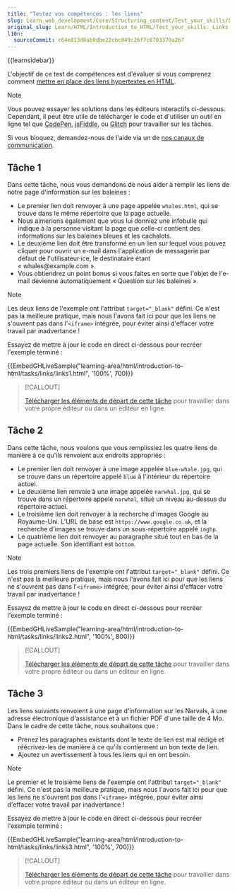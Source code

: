 ```yaml
---
title: "Testez vos compétences : les liens"
slug: Learn_web_development/Core/Structuring_content/Test_your_skills/Links
original_slug: Learn/HTML/Introduction_to_HTML/Test_your_skills:_Links
l10n:
  sourceCommit: c64e813d8ab9dbe22cbc049c26f7c6703370a2b7
---
```


{{learnsidebar}}

L'objectif de ce test de compétences est d'évaluer si vous comprenez comment [mettre en place des liens hypertextes en HTML](/fr/docs/Learn_web_development/Core/Structuring_content/Creating_links).

> [!NOTE]
> Vous pouvez essayer les solutions dans les éditeurs interactifs ci-dessous. Cependant, il peut être utile de télécharger le code et d'utiliser un outil en ligne tel que [CodePen](https://codepen.io/), [jsFiddle](https://jsfiddle.net/), ou [Glitch](https://glitch.com/) pour travailler sur les tâches.
>
> Si vous bloquez, demandez-nous de l'aide via un de [nos canaux de communication](/fr/docs/MDN/Community/Communication_channels).

## Tâche 1

Dans cette tâche, nous vous demandons de nous aider à remplir les liens de notre page d'information sur les baleines&nbsp;:

- Le premier lien doit renvoyer à une page appelée `whales.html`, qui se trouve dans le même répertoire que la page actuelle.
- Nous aimerions également que vous lui donniez une infobulle qui indique à la personne visitant la page que celle-ci contient des informations sur les baleines bleues et les cachalots.
- Le deuxième lien doit être transformé en un lien sur lequel vous pouvez cliquer pour ouvrir un e-mail dans l'application de messagerie par défaut de l'utilisateur·ice, le destinataire étant «&nbsp;whales\@example.com&nbsp;».
- Vous obtiendrez un point bonus si vous faites en sorte que l'objet de l'e-mail devienne automatiquement «&nbsp;Question sur les baleines&nbsp;».

> [!NOTE]
> Les deux liens de l'exemple ont l'attribut `target="_blank"` défini. Ce n'est pas la meilleure pratique, mais nous l'avons fait ici pour que les liens ne s'ouvrent pas dans l'`<iframe>` intégrée, pour éviter ainsi d'effacer votre travail par inadvertance&nbsp;!

Essayez de mettre à jour le code en direct ci-dessous pour recréer l'exemple terminé&nbsp;:

{{EmbedGHLiveSample("learning-area/html/introduction-to-html/tasks/links/links1.html", '100%', 700)}}

> [!CALLOUT]
>
> [Télécharger les éléments de départ de cette tâche](https://github.com/mdn/learning-area/blob/main/html/introduction-to-html/tasks/links/links1-download.html) pour travailler dans votre propre éditeur ou dans un éditeur en ligne.

## Tâche 2

Dans cette tâche, nous voulons que vous remplissiez les quatre liens de manière à ce qu'ils renvoient aux endroits appropriés&nbsp;:

- Le premier lien doit renvoyer à une image appelée `blue-whale.jpg`, qui se trouve dans un répertoire appelé `blue` à l'intérieur du répertoire actuel.
- Le deuxième lien renvoie à une image appelée `narwhal.jpg`, qui se trouve dans un répertoire appelé `narwhal`, situé un niveau au-dessus du répertoire actuel.
- Le troisième lien doit renvoyer à la recherche d'images Google au Royaume-Uni. L'URL de base est `https://www.google.co.uk`, et la recherche d'images se trouve dans un sous-répertoire appelé `imghp`.
- Le quatrième lien doit renvoyer au paragraphe situé tout en bas de la page actuelle. Son identifiant est `bottom`.

> [!NOTE]
> Les trois premiers liens de l'exemple ont l'attribut `target="_blank"` défini. Ce n'est pas la meilleure pratique, mais nous l'avons fait ici pour que les liens ne s'ouvrent pas dans l'`<iframe>` intégrée, pour éviter ainsi d'effacer votre travail par inadvertance&nbsp;!

Essayez de mettre à jour le code en direct ci-dessous pour recréer l'exemple terminé&nbsp;:

{{EmbedGHLiveSample("learning-area/html/introduction-to-html/tasks/links/links2.html", '100%', 800)}}

> [!CALLOUT]
>
> [Télécharger les éléments de départ de cette tâche](https://github.com/mdn/learning-area/blob/main/html/introduction-to-html/tasks/links/links2-download.html) pour travailler dans votre propre éditeur ou dans un éditeur en ligne.

## Tâche 3

Les liens suivants renvoient à une page d'information sur les Narvals, à une adresse électronique d'assistance et à un fichier PDF d'une taille de 4 Mo. Dans le cadre de cette tâche, nous souhaitons que&nbsp;:

- Prenez les paragraphes existants dont le texte de lien est mal rédigé et réécrivez-les de manière à ce qu'ils contiennent un bon texte de lien.
- Ajoutez un avertissement à tous les liens qui en ont besoin.

> [!NOTE]
> Le premier et le troisième liens de l'exemple ont l'attribut `target="_blank"` défini. Ce n'est pas la meilleure pratique, mais nous l'avons fait ici pour que les liens ne s'ouvrent pas dans l'`<iframe>` intégrée, pour éviter ainsi d'effacer votre travail par inadvertance&nbsp;!

Essayez de mettre à jour le code en direct ci-dessous pour recréer l'exemple terminé&nbsp;:

{{EmbedGHLiveSample("learning-area/html/introduction-to-html/tasks/links/links3.html", '100%', 700)}}

> [!CALLOUT]
>
> [Télécharger les éléments de départ de cette tâche](https://github.com/mdn/learning-area/blob/main/html/introduction-to-html/tasks/links/links3-download.html) pour travailler dans votre propre éditeur ou dans un éditeur en ligne.
